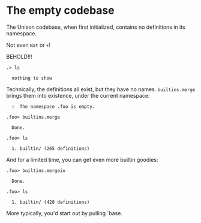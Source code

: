 # The empty codebase

The Unison codebase, when first initialized, contains no definitions in its namespace.

Not even `Nat` or `+`!

BEHOLD!!!

```ucm
.> ls

  nothing to show

```
Technically, the definitions all exist, but they have no names. `builtins.merge` brings them into existence, under the current namespace:

```ucm
  ☝️  The namespace .foo is empty.

.foo> builtins.merge

  Done.

.foo> ls

  1. builtin/ (265 definitions)

```
And for a limited time, you can get even more builtin goodies:

```ucm
.foo> builtins.mergeio

  Done.

.foo> ls

  1. builtin/ (428 definitions)

```
More typically, you'd start out by pulling `base.
